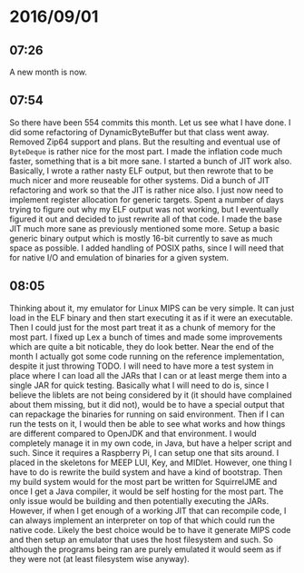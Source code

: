 # 2016/09/01

## 07:26

A new month is now.

## 07:54

So there have been 554 commits this month. Let us see what I have done. I did
some refactoring of DynamicByteBuffer but that class went away. Removed Zip64
support and plans. But the resulting and eventual use of `ByteDeque` is rather
nice for the most part. I made the inflation code much faster, something that
is a bit more sane. I started a bunch of JIT work also. Basically, I wrote a
rather nasty ELF output, but then rewrote that to be much nicer and more
reuseable for other systems. Did a bunch of JIT refactoring and work so that
the JIT is rather nice also. I just now need to implement register allocation
for generic targets. Spent a number of days trying to figure out why my ELF
output was not working, but I eventually figured it out and decided to just
rewrite all of that code. I made the base JIT much more sane as previously
mentioned some more. Setup a basic generic binary output which is mostly
16-bit currently to save as much space as possible. I added handling of POSIX
paths, since I will need that for native I/O and emulation of binaries for
a given system.

## 08:05

Thinking about it, my emulator for Linux MIPS can be very simple. It can just
load in the ELF binary and then start executing it as if it were an executable.
Then I could just for the most part treat it as a chunk of memory for the
most part. I fixed up Lex a bunch of times and made some improvements which
are quite a bit noticable, they do look better. Near the end of the month I
actually got some code running on the reference implementation, despite it
just throwing TODO. I will need to have more a test system in place where I can
load all the JARs that I can or at least merge them into a single JAR for
quick testing. Basically what I will need to do is, since I believe the
liblets are not being considered by it (it should have complained about them
missing, but it did not), would be to have a special output that can repackage
the binaries for running on said environment. Then if I can run the tests on
it, I would then be able to see what works and how things are different
compared to OpenJDK and that environment. I would completely manage it in my
own code, in Java, but have a helper script and such. Since it requires a
Raspberry Pi, I can setup one that sits around. I placed in the skeletons for
MEEP LUI, Key, and MIDlet. However, one thing I have to do is rewrite the
build system and have a kind of bootstrap. Then my build system would for the
most part be written for SquirrelJME and once I get a Java compiler, it would
be self hosting for the most part. The only issue would be building and then
potentially executing the JARs. However, if when I get enough of a working JIT
that can recompile code, I can always implement an interpreter on top of that
which could run the native code. Likely the best choice would be to have it
generate MIPS code and then setup an emulator that uses the host filesystem
and such. So although the programs being ran are purely emulated it would seem
as if they were not (at least filesystem wise anyway).

